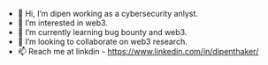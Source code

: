 - 👋 Hi, I’m dipen working as a cybersecurity anlyst.
- 👀 I’m interested in web3.
- 🌱 I’m currently learning bug bounty and web3.
- 💞️ I’m looking to collaborate on web3 research.
- 📫 Reach me at linkdin - https://www.linkedin.com/in/dipenthaker/

<!---
gitdipen/gitdipen is a ✨ special ✨ repository because its `README.md` (this file) appears on your GitHub profile.
You can click the Preview link to take a look at your changes.
--->
